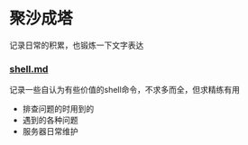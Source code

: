 # 聚沙成塔
记录日常的积累，也锻炼一下文字表达

### [shell.md](https://github.com/Teagnes/ttagnes.io/blob/master/shell.md)
记录一些自认为有些价值的shell命令，不求多而全，但求精练有用
+ 排查问题的时用到的
+ 遇到的各种问题
+ 服务器日常维护
